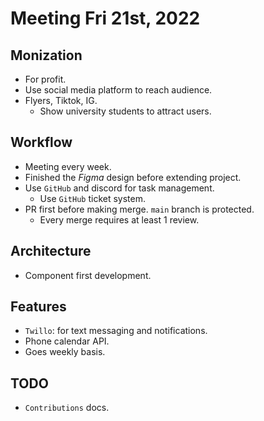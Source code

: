 # Meeting Fri 21st, 2022

## Monization

- For profit.
- Use social media platform to reach audience.
- Flyers, Tiktok, IG.
  - Show university students to attract users.

## Workflow

- Meeting every week.
- Finished the _Figma_ design before extending project.
- Use `GitHub` and discord for task management.
  - Use `GitHub` ticket system.
- PR first before making merge. `main` branch is protected.
  - Every merge requires at least 1 review.

## Architecture

- Component first development.

## Features

- `Twillo`: for text messaging and notifications.
- Phone calendar API.
- Goes weekly basis.

## TODO

- `Contributions` docs.
